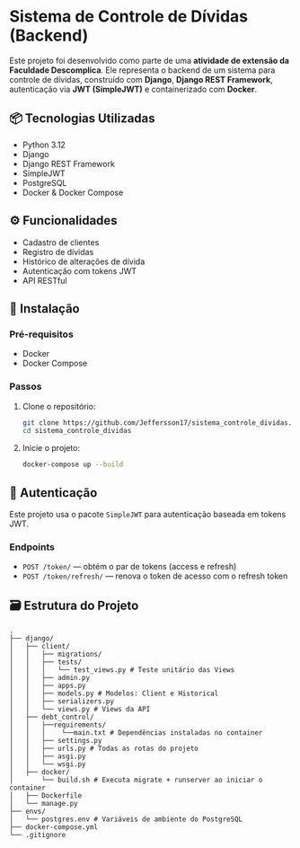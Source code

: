 # Sistema de Controle de Dívidas (Backend)

Este projeto foi desenvolvido como parte de uma **atividade de extensão da Faculdade Descomplica**. Ele representa o backend de um sistema para controle de dívidas, construído com **Django**, **Django REST Framework**, autenticação via **JWT (SimpleJWT)** e containerizado com **Docker**.

## 📦 Tecnologias Utilizadas

- Python 3.12
- Django
- Django REST Framework
- SimpleJWT
- PostgreSQL
- Docker & Docker Compose

## ⚙️ Funcionalidades

- Cadastro de clientes
- Registro de dívidas
- Histórico de alterações de dívida
- Autenticação com tokens JWT
- API RESTful

## 🚀 Instalação

### Pré-requisitos

- Docker
- Docker Compose

### Passos

1. Clone o repositório:
   ```bash
   git clone https://github.com/Jeffersson17/sistema_controle_dividas.git
   cd sistema_controle_dividas

2. Inicie o projeto:
    ```bash
    docker-compose up --build

## 🔐 Autenticação

Este projeto usa o pacote `SimpleJWT` para autenticação baseada em tokens JWT.

### Endpoints

- `POST /token/` — obtém o par de tokens (access e refresh)
- `POST /token/refresh/` — renova o token de acesso com o refresh token

## 🗃️ Estrutura do Projeto

```text
.
├── django/
│   ├── client/
│   │   ├── migrations/
│   │   ├── tests/
│   │   │   └── test_views.py # Teste unitário das Views
│   │   ├── admin.py
│   │   ├── apps.py
│   │   ├── models.py # Modelos: Client e Historical
│   │   ├── serializers.py
│   │   └── views.py # Views da API
│   ├── debt_control/
│   │   ├──requirements/
│   │   │    └──main.txt # Dependências instaladas no container
│   │   ├── settings.py
│   │   ├── urls.py # Todas as rotas do projeto
│   │   ├── asgi.py
│   │   └── wsgi.py
│   ├── docker/
│       └── build.sh # Executa migrate + runserver ao iniciar o container
│   ├── Dockerfile
│   └── manage.py
├── envs/
│   └── postgres.env # Variáveis de ambiente do PostgreSQL
├── docker-compose.yml
└── .gitignore
